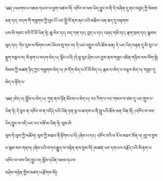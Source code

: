 ﻿  
༄༅། །འཕགས་པ་འཇམ་དཔལ་ལ་ཕྱག་འཚལ་ལོ། འཁོར་བ་ལས་ཡིད་བྱུང་བ་ནི་དེ་བཞིན་དུ་ནང་བཅུད་ཀྱི་སེམས་ཅན་དང། བདག་གི་གཟུགས་ཀྱི་ཕུང་པོ་ཡང་སྤྱི་བོ་ནས་རྐང་པའི་མཐིལ་ཡན་ཆད་དུ་བརྟགས་  
པས་མི་གཙང་བའི་ངོ་བོ་ཡིན་ཏེ། ཆུ་སེར་དང། བད་ཀན་དང། ཀླད་པ་དང། བཤད་གཅི་དང། རྣག་ཁྲག་དང། སྣབས་ལུད་དང། ཀེང་རུས་ལ་སོགས་པས་ཡོངས་སུ་གང་བ། དེ་ཡང་འགྱུར་བའི་ཆོས་ཅན། དེ་ཡང་ཡིད་བརྟན་དུ་མི་རུང་པ་  
སྡུག་བསྔལ་བ། མི་རྟག་པ་བདག་མེད་པ། སྟོང་པའོ། །དེ་ལྟ་བུར་ཤེས་པར་བྱས་ནས་གཟུང་འཛིན་གཉིས་ལས་ལོག་སྟེ། སེམས་ཀྱི་མཚན་ཉིད་ཀྱང་གཟུགས་མེད་པ། ཁ་དོག་མེད་པ་ངོ་བོ་མེད་པ། རྣམ་པ་མེད་པ་བལྟར་མེད་པ། གཟུང་དུ་མེད་པ་རྟོག་པ་  
  
༄༅། །མེད་པ། སྤྲོས་པ་མེད་པ། ཀུན་ནས་ཉོན་མོངས་པ་མེད་པ། རང་རིག་པ་རང་གསལ་བ་ཙམ་དུ་ཡང་གྲུབ་པ་ཡིན་ཏེ། དེ་ལྟར་ན་འཁོར་བ་ན་འདོད་པའི་ཡོན་ཏན་ལྔ་ལ་ཆགས་པ་ནི་སླུ་པའི་ཆོས་ཅན་ཡིན་ནོ། །འཁོར་བ་ལས་ཡིད་བྱུང་བ་འདི་ཡང་རང་བཟོ་མ་ཡིན་ཏེ། ལུས་མེ་  
ལུས་ཏེ་ལུས་ཀྱི་མཆོག། ལུས་ཀྱི་མཐའ་ནི་རྟོགས་པ་པོ། །ཞེས་པ་དང། འཁོར་བའི་ཕ་རོལ་མཐར་སོན་པ། །བྱ་བ་བྱས་པ་སྐམ་སར་གནས། །ཞེས་པའི་བཀའ་རྒྱུད་ལ་བརྟེན་ནས་བྱས་སོ། །མཚན་ཡང་དག་པར་བརྗོད་པའི་མི་རྟག་པ་འཁོར་བ་ལས་ཡིད་བྱུང་བ། སློབ་དཔོན་འཇམ་དཔལ་  
བཤེས་གཉེན་གྱིས་མཛད་པ་རྫོགས་སོ།།  
  
  
